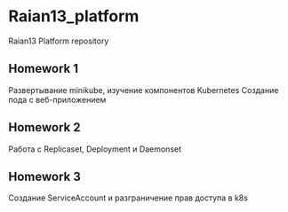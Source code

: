 # Raian13_platform

Raian13 Platform repository

## Homework 1

Развертывание minikube, изучение компонентов Kubernetes
Создание пода с веб-приложением

## Homework 2

Работа с Replicaset, Deployment и Daemonset

## Homework 3

Создание ServiceAccount и разграничение прав доступа в k8s
